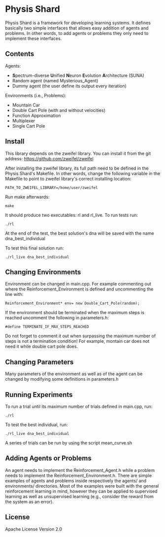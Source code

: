 # Physis Shard

Physis Shard is a framework for developing learning systems.
It defines basically two simple interfaces that allows easy addition of agents and problems.
In other words, to add agents or problems they only need to implement these interfaces.

## Contents

Agents:
 - **S**pectrum-diverse **U**nified **N**euron **E**volution **A**rchitecture (SUNA) 
 - Random agent (named Mysterious_Agent)
 - Dummy agent (the user define its output every iteration)

Environments (i.e., Problems):
 - Mountain Car
 - Double Cart Pole (with and without velocities)
 - Function Approximation
 - Multiplexer
 - Single Cart Pole
 
## Install 

This library depends on the zweifel library.
You can install it from the git address:
https://github.com/zweifel/zweifel

After installing the zweifel library, its full path need to be defined in the Physis Shard's Makefile.
In other words, change the following variable in the Makefile to point to zweifel library's correct installing location:
```
PATH_TO_ZWEIFEL_LIBRARY=/home/user/zweifel
```

Run make afterwards:
```
make
```

It should produce two executables: rl and rl_live.
To run tests run:
```
./rl
```

At the end of the test, the best solution's dna will be saved with the name dna_best_individual

To test this final solution run:
```
./rl_live dna_best_individual
```

## Changing Environments 

Environment can be changed in main.cpp.
For example commenting out where the Reinforcement_Environment is defined and
uncommenting the line with:
```
Reinforcement_Environment* env= new Double_Cart_Pole(random);
```

If the environment should be terminated when the maximum steps is reached
uncomment the following in parameters.h:
```
#define TERMINATE_IF_MAX_STEPS_REACHED		
```
Do not forget to comment it out when surpassing the maximum number of steps is
not a termination condition! For example, montain car does not need it while
double cart pole does.

## Changing Parameters

Many parameters of the environment as well as of the agent can be changed by modifying some definitions
in parameters.h

## Running Experiments 

To run a trial until its maximum number of trials defined in main.cpp, run: 
```
./rl
```

To test the best individual, run:
```
./rl_live dna_best_individual
```

A series of trials can be run by using the script mean_curve.sh

## Adding Agents or Problems

An agent needs to implement the Reinforcement_Agent.h while a problem needs to implement the Reinforcement_Environment.h.
There are simple examples of agents and problems inside respectively the agents/ and environments/ directories.
Most of the examples were built with the general reinforcement learning in mind, however they can be applied to supervised learning as well as unsupervised learning (e.g., consider the reward from the system as an error).

## License

Apache License Version 2.0
